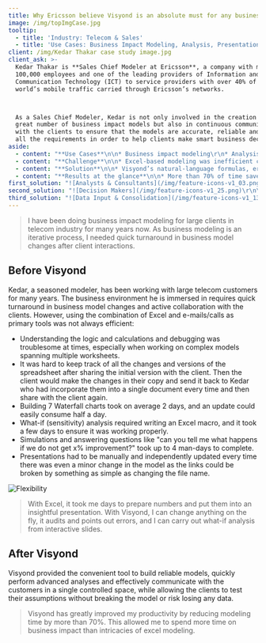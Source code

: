 ```yaml
---
title: Why Ericsson believe Visyond is an absolute must for any business consultant
image: /img/topImgCase.jpg
tooltip:
  - title: 'Industry: Telecom & Sales'
  - title: 'Use Cases: Business Impact Modeling, Analysis, Presentation'
client: /img/Kedar Thakar case study image.jpg
client_ask: >-
  Kedar Thakar is **Sales Chief Modeler at Ericsson**, a company with more than
  100,000 employees and one of the leading providers of Information and
  Communication Technology (ICT) to service providers with over 40% of the
  world’s mobile traffic carried through Ericsson’s networks.



  As a Sales Chief Modeler, Kedar is not only involved in the creation of a
  great number of business impact models but also in continuous communications
  with the clients to ensure that the models are accurate, reliable and satisfy
  all the requirements in order to help clients make smart business decisions.
aside:
  - content: "**Use Cases**\n\n* Business impact modeling\r\n* Analysis\r\n* Presentation\r\n\n"
  - content: "**Challenge**\n\n* Excel-based modeling was inefficient consuming valuable time that instead could have been better spent on business impact\r\n* Multiple days and large effort was required to create and maintain Waterfall charts\r\n* Simulations and ‘what-if’ questions took a whole week to complete\r\n* Continuous back-and-forth communications with the clients and the management of consequent changes in the models were cumbersome and time-consuming\r\n* Presentations and dashboards for clients had to be maintained and updated every time there was a minor change in the underlying model\r\n"
  - content: "**Solution**\n\n* Visyond’s natural-language formulas, error detection and easily identifiable precedent and dependent cells that assist in understanding the logic and debugging the model\r\n* Straightforward analytics tools that allow to perform advanced analyses like Sensitivity or Waterfall in a few clicks\r\n* Sensitivity (what-if) analysis that can be easily done by clients themselves in order to test different assumptions\r\n* Real time collaboration with the clients, version control and input tracking, all within the spreadsheet, that improve the efficiency of communication and turnaround of changes’ implementation\r\n* Interactive slides that are linked to the model and automatically updated in real time every time the numbers change"
  - content: "**Results at the glance**\n\n* More than 70% of time saved on modeling tasks\r\n* Dramatically (from multiple days to minutes) reduced the time it took for clients’ changes and queries to be implemented in the model\r\n* Time to perform Sensitivity (what-if) analysis reduced from 2-3 days to 10 minutes\r\n* Waterfall charts can be now created in just 5 minutes instead of 2.5 hours\r\n* Examining how different changes to the numbers and the model’s logic and answering ‘what happens if’ questions used to take up to 4 days. This can be now done in just a few hours with the client.\r\n* Eliminated the need to manually maintain and update charts & graphs\r\n"
first_solution: "![Analysts & Consultants](/img/feature-icons-v1_03.png)\r\n\r\n## [**Analysts and Consultants**](https://visyond.com/solutions_analysts_consultants)\r\n\n\n"
second_solution: "![Decision Makers](/img/feature-icons-v1_25.png)\r\n\r\n## [**Decision Makers**](https://visyond.com/solutions_roles_decision-makers)\r\n"
third_solution: "![Data Input & Consolidation](/img/feature-icons-v1_13.png)\r\n\r\n## [**Data Input & Consolidation**](https://visyond.com/solutions_data-entry-consolidation)\r\n"
---
```

> I have been doing business impact modeling for large clients in telecom industry for many years now. As business modeling is an iterative process, I needed quick turnaround in business model changes after client interactions.

## Before Visyond

Kedar, a seasoned modeler, has been working with large telecom customers for many years. The business environment he is immersed in requires quick turnaround in business model changes and active collaboration with the clients. However, using the combination of Excel and e-mails/calls as primary tools was not always efficient:
* Understanding the logic and calculations and debugging was troublesome at times, especially when working on complex models spanning multiple worksheets.
* It was hard to keep track of all the changes and versions of the spreadsheet after sharing the initial version with the client. Then the client would make the changes in their copy and send it back to Kedar who had incorporate them into a single document every time and then share with the client again.
* Building 7 Waterfall charts took on average 2 days, and an update could easily consume half a day.
* What-if (sensitivity) analysis required writing an Excel macro, and it took a few days to ensure it was working properly.
* Simulations and answering questions like "can you tell me what happens if we do not get x% improvement?" took up to 4 man-days to complete.
* Presentations had to be manually and independently updated every time there was even a minor change in the model as the links could be broken by something as simple as changing the file name.

![Flexibility](/img/flexibility.png)

>With Excel, it took me days to prepare numbers and put them into an insightful presentation. With Visyond, I can change anything on the fly, it audits and points out errors, and I can carry out what-if analysis from interactive slides.

## After Visyond
Visyond provided the convenient tool to build reliable models, quickly perform advanced analyses and effectively communicate with the customers in a single controlled space, while allowing the clients to test their assumptions without breaking the model or risk losing any data.

> Visyond has greatly improved my productivity by reducing modeling time by more than 70%. This allowed me to spend more time on business impact than intricacies of excel modeling.
